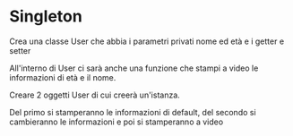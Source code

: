 # Singleton
Crea una classe User che abbia i parametri privati nome ed età e i getter e setter

All'interno di User ci sarà anche una funzione che stampi a video le informazioni di età e il nome.

Creare 2 oggetti User di cui creerà un'istanza.

Del primo si stamperanno le informazioni di default, del secondo si cambieranno le informazioni e poi si stamperanno a video
